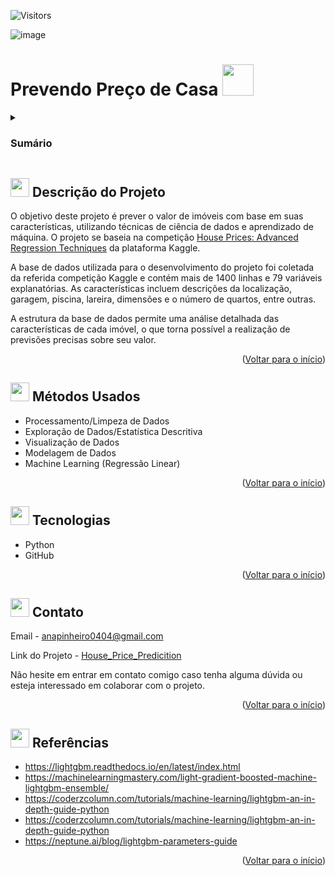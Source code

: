 <a name="readme-top"></a>

![Visitors](https://api.visitorbadge.io/api/visitors?path=https%3A%2F%2Fgithub.com%2Fanamariapego%2FHouse_Price_Predicition&label=visitors&countColor=%2337d67a&style=flat-square&labelStyle=lower)

![image](https://user-images.githubusercontent.com/57241391/235317861-35e591e0-8fbf-4d71-94e0-e2f9691d806c.png)


# Prevendo Preço de Casa <img src="https://user-images.githubusercontent.com/57241391/216849469-1649b014-7add-4d4c-8b98-66869b30f5cd.png" height="50">

<!-- Sumário -->
<details>
 <summary><h3>Sumário</h3></summary>
  <ol>
    <li><a href="#-descrição-do-projeto">Descrição do Projeto</a></li>
    <li><a href="#-métodos-usados">Métodos Usados</a></li>
    <li><a href="#-tecnologias">Tecnologias</a></li>
    <li><a href="#-contato">Contato</a></li>
    <li><a href="#-referências">Referências</a></li>
  </ol>
</details>

## <img src="https://github.com/anamariapego/EDA_Turnover_Rate/assets/57241391/aa2724e5-9f72-40da-926a-bdf2f66a2bf4" height="30"> Descrição do Projeto 
 
O objetivo deste projeto é prever o valor de imóveis com base em suas características, utilizando técnicas de ciência de dados e aprendizado de máquina. O projeto se baseia na competição [House Prices: Advanced Regression Techniques](https://www.kaggle.com/competitions/house-prices-advanced-regression-techniques) da plataforma Kaggle.

A base de dados utilizada para o desenvolvimento do projeto foi coletada da referida competição Kaggle e contém mais de 1400 linhas e 79 variáveis explanatórias. As características incluem descrições da localização, garagem, piscina, lareira, dimensões e o número de quartos, entre outras.

A estrutura da base de dados permite uma análise detalhada das características de cada imóvel, o que torna possível a realização de previsões precisas sobre seu valor. 

<p align="right">(<a href="#readme-top">Voltar para o início</a>)</p>


## <img src="https://user-images.githubusercontent.com/57241391/217636535-f4831826-c808-4a6c-9598-664e0eedfc14.png" height="30"> Métodos Usados

* Processamento/Limpeza de Dados
* Exploração de Dados/Estatística Descritiva
* Visualização de Dados
* Modelagem de Dados
* Machine Learning (Regressão Linear) 

<p align="right">(<a href="#readme-top">Voltar para o início</a>)</p>

## <img src="https://user-images.githubusercontent.com/57241391/217635773-9ad89821-c574-4962-9b11-1d599d068490.png" height="30"> Tecnologias

* Python
* GitHub

<p align="right">(<a href="#readme-top">Voltar para o início</a>)</p>

## <img src="https://user-images.githubusercontent.com/57241391/217637444-71fb0baf-2675-4da8-b85f-fe5ee2ffd4c2.png" height="30"> Contato

Email - <anapinheiro0404@gmail.com>

Link do Projeto - [House_Price_Predicition](https://github.com/anamariapego/House_Price_Predicition)

Não hesite em entrar em contato comigo caso tenha alguma dúvida ou esteja interessado em colaborar com o projeto.

<p align="right">(<a href="#readme-top">Voltar para o início</a>)</p>

## <img src="https://user-images.githubusercontent.com/57241391/217642578-1de992a9-8b94-41fc-b193-1ba0b8cd4141.png" height="30"> Referências

* https://lightgbm.readthedocs.io/en/latest/index.html
* https://machinelearningmastery.com/light-gradient-boosted-machine-lightgbm-ensemble/
* https://coderzcolumn.com/tutorials/machine-learning/lightgbm-an-in-depth-guide-python
* https://coderzcolumn.com/tutorials/machine-learning/lightgbm-an-in-depth-guide-python
* https://neptune.ai/blog/lightgbm-parameters-guide
  


<p align="right">(<a href="#readme-top">Voltar para o início</a>)</p>

<!-- links -->

